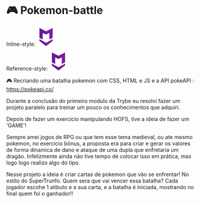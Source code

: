 # 🎮 Pokemon-battle
Inline-style: 
![alt text](https://github.com/adam-p/markdown-here/raw/master/src/common/images/icon48.png "Logo Title Text 1")

Reference-style: 
![alt text][logo]

[logo]: https://github.com/adam-p/markdown-here/raw/master/src/common/images/icon48.png "Logo Title Text 2"

🎮 Recriando uma batalha pokemon com CSS, HTML e JS e a API pokeAPI :
https://pokeapi.co/

Durante a conclusão do primeiro modulo da Trybe eu resolvi fazer um projeto paralelo para treinar um pouco os conhecimentos que adquiri.

Depois de fazer um exercicio manipulando HOFS, tive a ideia de fazer um 'GAME'!

Sempre amei jogos de RPG ou que tem esse tema medieval, ou ate mesmo pokemon, no exercicio bônus, a proposta era para criar e gerar os valores de forma dinamica de dano e ataque de uma dupla que enfretaria um dragão.
Infelizmente ainda não tive tempo de colocar isso em prática, mas logo logo realizo algo do tipo.

Nesse projeto a ideia é criar cartas de pokemon que vão se enfrentar! No estilo do SuperTrunfo.
 Quem sera que vai vencer essa batalha?
Cada jogador escohe 1 atibuto e a sua carta, e a batalha é iniciada, mostrando no final quem foi o ganhador!!


